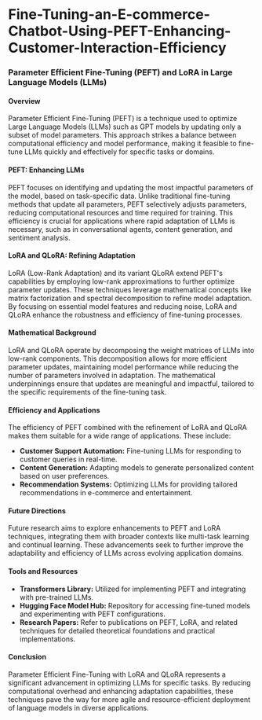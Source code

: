 # Fine-Tuning-an-E-commerce-Chatbot-Using-PEFT-Enhancing-Customer-Interaction-Efficiency

### Parameter Efficient Fine-Tuning (PEFT) and LoRA in Large Language Models (LLMs)

#### Overview
Parameter Efficient Fine-Tuning (PEFT) is a technique used to optimize Large Language Models (LLMs) such as GPT models by updating only a subset of model parameters. This approach strikes a balance between computational efficiency and model performance, making it feasible to fine-tune LLMs quickly and effectively for specific tasks or domains.

#### PEFT: Enhancing LLMs
PEFT focuses on identifying and updating the most impactful parameters of the model, based on task-specific data. Unlike traditional fine-tuning methods that update all parameters, PEFT selectively adjusts parameters, reducing computational resources and time required for training. This efficiency is crucial for applications where rapid adaptation of LLMs is necessary, such as in conversational agents, content generation, and sentiment analysis.

#### LoRA and QLoRA: Refining Adaptation
LoRA (Low-Rank Adaptation) and its variant QLoRA extend PEFT's capabilities by employing low-rank approximations to further optimize parameter updates. These techniques leverage mathematical concepts like matrix factorization and spectral decomposition to refine model adaptation. By focusing on essential model features and reducing noise, LoRA and QLoRA enhance the robustness and efficiency of fine-tuning processes.

#### Mathematical Background
LoRA and QLoRA operate by decomposing the weight matrices of LLMs into low-rank components. This decomposition allows for more efficient parameter updates, maintaining model performance while reducing the number of parameters involved in adaptation. The mathematical underpinnings ensure that updates are meaningful and impactful, tailored to the specific requirements of the fine-tuning task.

#### Efficiency and Applications
The efficiency of PEFT combined with the refinement of LoRA and QLoRA makes them suitable for a wide range of applications. These include:

- **Customer Support Automation:** Fine-tuning LLMs for responding to customer queries in real-time.
- **Content Generation:** Adapting models to generate personalized content based on user preferences.
- **Recommendation Systems:** Optimizing LLMs for providing tailored recommendations in e-commerce and entertainment.

#### Future Directions
Future research aims to explore enhancements to PEFT and LoRA techniques, integrating them with broader contexts like multi-task learning and continual learning. These advancements seek to further improve the adaptability and efficiency of LLMs across evolving application domains.

#### Tools and Resources
- **Transformers Library:** Utilized for implementing PEFT and integrating with pre-trained LLMs.
- **Hugging Face Model Hub:** Repository for accessing fine-tuned models and experimenting with PEFT configurations.
- **Research Papers:** Refer to publications on PEFT, LoRA, and related techniques for detailed theoretical foundations and practical implementations.

#### Conclusion
Parameter Efficient Fine-Tuning with LoRA and QLoRA represents a significant advancement in optimizing LLMs for specific tasks. By reducing computational overhead and enhancing adaptation capabilities, these techniques pave the way for more agile and resource-efficient deployment of language models in diverse applications.
